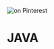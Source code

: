 ![](https://i.pinimg.com/564x/01/d9/7d/01d97d074809d49c77bc8ded6977dde4.jpg "on Pinterest")

# JAVA

